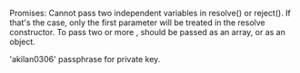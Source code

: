 Promises:
Cannot pass two independent variables in resolve() or reject(). If that's the case, only the first parameter will be treated in the resolve constructor.
To pass two or more , should be passed as an array, or as an object.


'akilan0306' passphrase for private key.